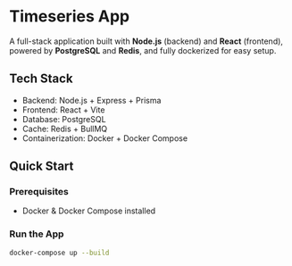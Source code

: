 # Timeseries App

A full-stack application built with **Node.js** (backend) and **React** (frontend), powered by **PostgreSQL** and **Redis**, and fully dockerized for easy setup.

## Tech Stack

- Backend: Node.js + Express + Prisma
- Frontend: React + Vite
- Database: PostgreSQL
- Cache: Redis + BullMQ
- Containerization: Docker + Docker Compose

## Quick Start

### Prerequisites

- Docker & Docker Compose installed

### Run the App

```bash
docker-compose up --build
